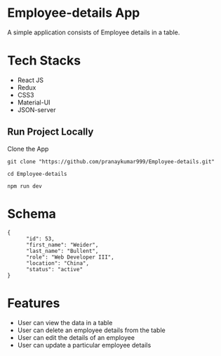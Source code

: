 # Employee-details App
 A simple application consists of Employee details in a table.
 
 # Tech Stacks
 * React JS
 * Redux
 * CSS3
 * Material-UI
 * JSON-server

## Run Project Locally
Clone the App
```
git clone "https://github.com/pranaykumar999/Employee-details.git"

cd Employee-details

npm run dev
```

# Schema 
```
{
      "id": 53,
      "first_name": "Weider",
      "last_name": "Bullent",
      "role": "Web Developer III",
      "location": "China",
      "status": "active"
}

```

# Features
* User can view the data in a table
* User can delete an employee details from the table
* User can edit the details of an employee
* User can update a particular employee details
